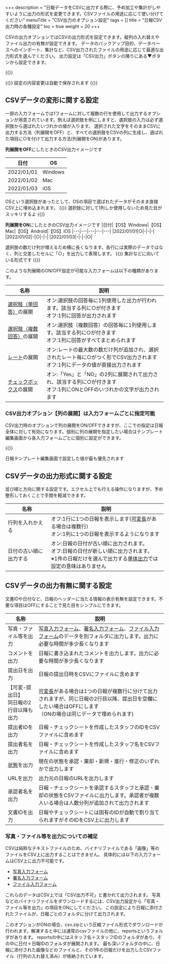 +++
description = "日報データをCSVに出力する際に、予め加工や集計がしやすいように出力の形式を変更できます。CSVファイルの用途に応じて使い分けてください"
menuTitle = "CSV出力のオプション設定"
tags = []
title = "日報CSV出力時の各種設定"
toc = true
weight = 20
+++

CSVの出力オプションではCSVの出力形式を設定できます。縦列の入れ替えやファイル出力の有無が設定できます。
データのバックアップ目的、データベースへのインポート、集計など、CSV出力されたファイルの用途に応じて最適な出力形式を選んでください。
出力設定は「CSV出力」ボタンの隣りにある▼ボタンから設定できます。

{{<appscreen filename="csv-setting" title="CSV出力設定は様々な箇所から設定できます。ここでは受信BOXから設定を開いています"  >}}

{{<alice pos="right" icon="ok">}}
設定の内容変更は自動で保存されます
{{</alice>}}

## CSVデータの変形に関する設定

一部の入力フォームでは1フォームに対して複数の行を使用して出力するオプションが用意されています。例えば選択肢を例にしますと、選択肢の入力は必ず選択肢から選ばれたいづれかの値が入ります。
選択された文字をそのままCSVに出力する方法（列展開をOFF）と、すべての選択肢をCSVの列に生成し、選ばれた項目に○を付けて出力する方法(列展開をON)があります。

**列展開をOFF**にしたときのCSV出力イメージです

|日付|OS|
|---|---|
|2022/01/01|Windows|
|2022/01/02|Mac|
|2022/01/03|iOS|

OSという選択肢があったとして、OSの項目で選ばれたデータがそのまま直接CSV上に埋め込まれます。
{{<alice pos="right" icon="ok">}}
選択肢に対して1列しか使用しないため見た目がスッキリするよ
{{</alice>}}

**列展開をON**にしたときのCSV出力イメージです
|日付|【OS】Windows|【OS】Mac|【OS】Android|【OS】iOS
|---|---|---|---|---|
|2022/01/01|○|-|-|-|
|2022/01/02|-|○|-|-|
|2022/01/03|-|-|-|○|

選択肢の数だけ列が増えるため横に長くなります。各行には実際のデータではなく、列と交差したセルに「○」を出力して表現します。
{{<alice pos="right" icon="ok">}}
集計などに向いている形式です
{{</alice>}}

このような列展開のON/OFF設定が可能な入力フォームは以下の種類があります。

|名称|説明|
|---|---|
|[選択肢（単回答）](/manual/initial-setting/template/select/)の展開|オン:選択肢の回答毎に1列使用した出力が行われます。該当する列に○が付きます<br>オフ:1列に回答が出力されます|
|[選択肢（複数回答）](/manual/initial-setting/template/select2/)の展開|オン:選択肢（複数回答）の回答毎に1列使用します。該当する列に○が付きます<br>オフ:1列に回答がすべてまとめられます|
|[レート](/manual/initial-setting/template/rate/)の展開|オン:レートの最大数の数だけ列が追加され、選択されたレート毎に○がつく形でCSV出力されます<br>オフ:1列にデータの値が直接出力されます|
|[チェックボックス](/manual/initial-setting/template/checkbox/)の展開|オン:「Yes」と「NO」の2列に展開されて出力され、該当する列に○が付きます<br>オフ:1列にONとOFFのいづれかの文字が出力されます|

### CSV出力オプション【列の展開】は入力フォームごとに指定可能

CSV出力時のオプションで列の展開をON/OFFできますが、ここでの指定は日報全体に対して有効になります。個別に列の展開を指定したい場合はテンプレート編集画面から各入力フォームごとに個別に設定ができます。

{{<appscreen filename="template-setting" title="日報テンプレート編集からCSVの設定を個別で行う"  >}}

日報テンプレート編集画面で設定した値が最も優先されます

## CSVデータの出力形式に関する設定

並び順と方向に関する設定です。エクセル上でも行える操作になりますが、予め整形しておくことで手間を軽減できます。

|名称|説明|
|---|---|
|行列を入れかえる|オフ:1行に1つの日報を表示します([可変長](/manual/initial-setting/template/array/)がある場合は複数行)<br>オン:1列に1つの日報を表示するようになります|
|日付の古い順に出力する|オン:日報の日付が古い順に出力されます。<br>オフ:日報の日付が新しい順に出力されます。<br>※1件の日報だけを選んで出力する[単体出力](/manual/read-report/csv/)では設定の意味はありません|

## CSVデータの出力有無に関する設定

文書IDや日付など、日報のヘッダーに当たる情報の表示有無を設定できます。不要な項目はOFFにすることで見た目をシンプルにできます。

|名称|説明|
|---|---|
|写真・ファイル等を出力|[写真入力フォーム](/manual/initial-setting/template/picture/)、[署名入力フォーム](/manual/initial-setting/template/sign/)、[ファイル入力フォーム](/manual/initial-setting/template/file/)のデータを別フォルダに出力します。出力に必要な時間が多少長くなります|
|コメントを出力|日報に書き込まれたコメントを出力します。出力に必要な時間が多少長くなります|
|提出日を出力|日報の提出日時をCSVにファイルに含めます|
|【可変-提出日】<br>同日報の2行目以降も出力|[可変長](/manual/initial-setting/template/array/)がある場合は1つの日報が複数行に分けて出力されますが、同じ日報の2行目以降、提出日を空欄にしたい場合はOFFにします<br>（ONの場合は同じデータで埋められます)|
|提出者IDを出力|日報・チェックシートを作成したスタッフのIDをCSVファイルに含めます|
|提出者名を出力|日報・チェックシートを作成したスタッフ名をCSVファイルに含めます|
|[状態](/manual/read-report/state/)を出力|現在の状態を承認・棄却・新規・進行・修正のいずれかで出力します|
|URLを出力|出力元の日報のURLを出力します|
|承認者名を出力|日報・チェックシートを承認するスタッフと承認・棄却の状態をCSVファイルに出力します。承認者が複数人いる場合は人数分列が追加されて出力されます|
|文書IDを出力|日報やチェックシートには固有のIDが自動で割り当てられますがそのIDをCSV上に出力します|

### 写真・ファイル等を出力についての補足

CSVは純粋なテキストファイルのため、バイナリファイルである「画像」等のファイルをCSV上に出力することはできません。
具体的には以下の入力フォームはCSV上に出力不可能です。

- [写真入力フォーム](/manual/initial-setting/template/picture/)
- [署名入力フォーム](/manual/initial-setting/template/sign/)
- [ファイル入力フォーム](/manual/initial-setting/template/file/)

これらのデータはCSV上では「CSV出力不可」と書かれて出力されます。
写真などのバイナリファイルをダウンロードするには、CSV出力設定から「写真・ファイル等を出力」の項目をONにしてください。
この設定により日報に添付されたファイルが、日報ごとのフォルダに分けて出力されます。

このオプションがONの場合、csv.zipという圧縮ファイル形式でダウンロードが行われます。解凍すると中には通常のcsvファイルの他に、reportsというフォルダがあります。
reportsの中にはスタッフ名＋スタッフIDのフォルダがあり、その中に日付＋日報IDのフォルダが展開されます。
最も深いフォルダの中に、日報に添付された画像などのファイルと、その1件の日報だけを出力したCSVファイル（行列の入れ替え済み）が格納されています。
